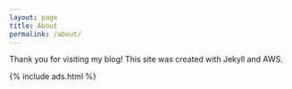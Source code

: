 ```yaml
---
layout: page
title: About
permalink: /about/
---
```


Thank you for visiting my blog! This site was created with Jekyll and AWS.

{% include ads.html %}